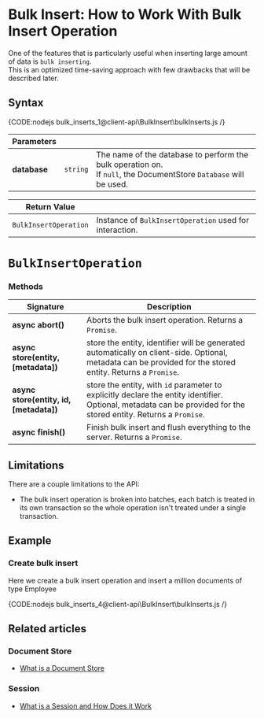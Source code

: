 # Bulk Insert: How to Work With Bulk Insert Operation

One of the features that is particularly useful when inserting large amount of data is `bulk inserting`.  
This is an optimized time-saving approach with few drawbacks that will be described later.

## Syntax

{CODE:nodejs bulk_inserts_1@client-api\BulkInsert\bulkInserts.js /}

| Parameters | | |
| ------------- | ------------- | ----- |
| **database** | `string` | The name of the database to perform the bulk operation on.<br>If `null`, the DocumentStore `Database` will be used. |

| Return Value | |
| ------------- | ----- |
| `BulkInsertOperation` | Instance of `BulkInsertOperation` used for interaction. |

# `BulkInsertOperation`

### Methods

| Signature | Description |
| ----------| ----- |
| **async abort()** | Aborts the bulk insert operation. Returns a `Promise`. |
| **async store(entity, [metadata])** | store the entity, identifier will be generated automatically on client-side. Optional, metadata can be provided for the stored entity. Returns a `Promise`. |
| **async store(entity, id, [metadata])** | store the entity, with `id` parameter to explicitly declare the entity identifier. Optional, metadata can be provided for the stored entity. Returns a `Promise`. |
| **async finish()** | Finish bulk insert and flush everything to the server. Returns a `Promise`. |

## Limitations

There are a couple limitations to the API:

* The bulk insert operation is broken into batches, each batch is treated in its own transaction 
  so the whole operation isn't treated under a single transaction.

## Example

### Create bulk insert

Here we create a bulk insert operation and insert a million documents of type Employee

{CODE:nodejs bulk_inserts_4@client-api\BulkInsert\bulkInserts.js /}

## Related articles

### Document Store

- [What is a Document Store](../../client-api/what-is-a-document-store)

### Session

- [What is a Session and How Does it Work](../../client-api/session/what-is-a-session-and-how-does-it-work)
